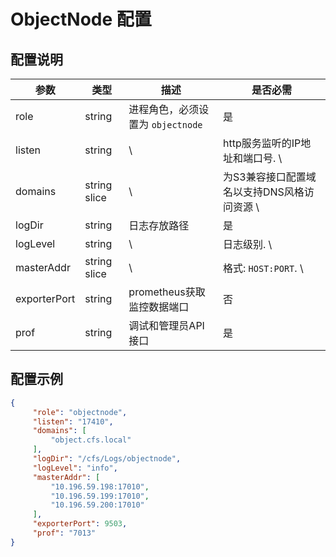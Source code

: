 # ObjectNode 配置
## 配置说明

| 参数           | 类型           | 描述                      | 是否必需                      |
|--------------|--------------|-------------------------|---------------------------|
| role         | string       | 进程角色，必须设置为 `objectnode` | 是                         |
| listen       | string       | \                       | http服务监听的IP地址和端口号. \      | 格式: `IP:PORT` 或者 `:PORT` \| 默认: `:80`                  | 是       |
| domains      | string slice | \                       | 为S3兼容接口配置域名以支持DNS风格访问资源 \ | 格式: `DOMAIN`                                   | 否       |
| logDir       | string       | 日志存放路径                  | 是                         |
| logLevel     | string       | \                       | 日志级别. \                   | 默认: `error`                                                                    | 否       |
| masterAddr   | string slice | \                       | 格式: `HOST:PORT`. \        | HOST: 资源管理节点IP（Master）. \| PORT: 资源管理节点服务端口（Master） | 是       |
| exporterPort | string       | prometheus获取监控数据端口      | 否                         |
| prof         | string       | 调试和管理员API接口             | 是                         |

## 配置示例

``` json
{
     "role": "objectnode",
     "listen": "17410",
     "domains": [
         "object.cfs.local"
     ],
     "logDir": "/cfs/Logs/objectnode",
     "logLevel": "info",
     "masterAddr": [
         "10.196.59.198:17010",
         "10.196.59.199:17010",
         "10.196.59.200:17010"
     ],
     "exporterPort": 9503,
     "prof": "7013"
}
```